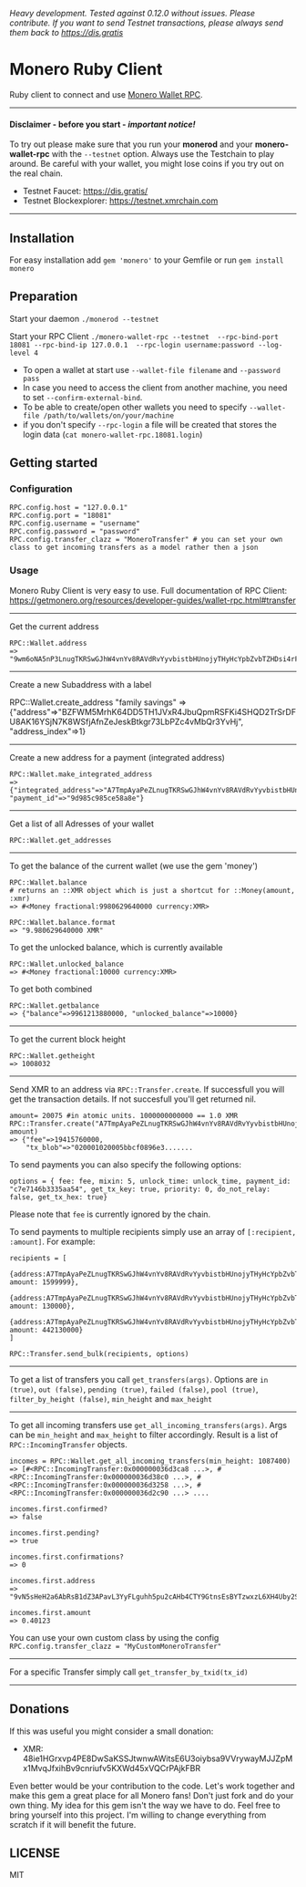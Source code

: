 *Heavy development. Tested against 0.12.0 without issues. Please contribute. If you want to send Testnet transactions, please always send them back to https://dis.gratis*

# Monero Ruby Client

Ruby client to connect and use [Monero Wallet RPC](https://getmonero.org/resources/developer-guides/wallet-rpc.html).


___
#### Disclaimer - before you start - *important notice!*
To try out please make sure that you run your **monerod** and your **monero-wallet-rpc** with the `--testnet` option. Always use the Testchain to play around. Be careful with your wallet, you might lose coins if you try out on the real chain.

- Testnet Faucet: https://dis.gratis/
- Testnet Blockexplorer: https://testnet.xmrchain.com
---




## Installation
For easy installation add `gem 'monero'` to your Gemfile or run `gem install monero`


## Preparation

Start your daemon `./monerod --testnet`

Start your RPC Client `./monero-wallet-rpc --testnet  --rpc-bind-port 18081 --rpc-bind-ip 127.0.0.1  --rpc-login username:password --log-level 4`

- To open a wallet at start use `--wallet-file filename` and `--password pass`
- In case you need to access the client from another machine, you need to set `--confirm-external-bind`.
- To be able to create/open other wallets you need to specify `--wallet-file /path/to/wallets/on/your/machine`
- if you don't specify `--rpc-login` a file will be created that stores the login data (`cat monero-wallet-rpc.18081.login`)

## Getting started

### Configuration
    RPC.config.host = "127.0.0.1"
    RPC.config.port = "18081"
    RPC.config.username = "username"
    RPC.config.password = "password"
    RPC.config.transfer_clazz = "MoneroTransfer" # you can set your own class to get incoming transfers as a model rather then a json


### Usage

Monero Ruby Client is very easy to use. Full documentation of RPC Client: https://getmonero.org/resources/developer-guides/wallet-rpc.html#transfer

___


Get the current address

    RPC::Wallet.address
	=> "9wm6oNA5nP3LnugTKRSwGJhW4vnYv8RAVdRvYyvbistbHUnojyTHyHcYpbZvbTZHDsi4rF1EK5TiYgnCN6FWM9HjTDpKXAE"

___

Create a new Subaddress with a label

  RPC::Wallet.create_address "family savings"
  => {"address"=>"BZFWM5MrhK64DD5TH1JVxR4JbuQpmRSFKi4SHQD2TrSrDFU8AK16YSjN7K8WSfjAfnZeJeskBtkgr73LbPZc4vMbQr3YvHj", "address_index"=>1}

___

Create a new address for a payment (integrated address)

	RPC::Wallet.make_integrated_address
	=> {"integrated_address"=>"A7TmpAyaPeZLnugTKRSwGJhW4vnYv8RAVdRvYyvbistbHUnojyTHyHcYpbZvbTZHDsi4rF1EK5TiYgnCN6FWM9HjfufSYUchQ8hH2R272H",
 	"payment_id"=>"9d985c985ce58a8e"}
  ___

Get a list of all Adresses of your wallet

    RPC::Wallet.get_addresses

___


To get the balance of the current wallet (we use the gem 'money')

    RPC::Wallet.balance
    # returns an ::XMR object which is just a shortcut for ::Money(amount, :xmr)
    => #<Money fractional:9980629640000 currency:XMR>

    RPC::Wallet.balance.format
    => "9.980629640000 XMR"

To get the unlocked balance, which is currently available

    RPC::Wallet.unlocked_balance
    => #<Money fractional:10000 currency:XMR>

To get both combined

    RPC::Wallet.getbalance
    => {"balance"=>9961213880000, "unlocked_balance"=>10000}



___
To get the current block height

    RPC::Wallet.getheight
    => 1008032


___

Send XMR to an address via `RPC::Transfer.create`. If successfull you will get the transaction  details. If not succesfull you'll get returned nil.

    amount= 20075 #in atomic units. 1000000000000 == 1.0 XMR    
    RPC::Transfer.create("A7TmpAyaPeZLnugTKRSwGJhW4vnYv8RAVdRvYyvbistbHUnojyTHyHcYpbZvbTZHDsi4rF1EK5TiYgnCN6FWM9HjfwGRvbCHYCZAaKSzDx", amount)
	=> {"fee"=>19415760000,
 		"tx_blob"=>"020001020005bbcf0896e3.......


To send payments you can also specify the following options:

    options = { fee: fee, mixin: 5, unlock_time: unlock_time, payment_id: "c7e7146b3335aa54", get_tx_key: true, priority: 0, do_not_relay: false, get_tx_hex: true}
Please note that `fee` is currently ignored by the chain.


To send payments to multiple recipients simply use an array of `[:recipient, :amount]`. For example:

    recipients = [
    	{address:A7TmpAyaPeZLnugTKRSwGJhW4vnYv8RAVdRvYyvbistbHUnojyTHyHcYpbZvbTZHDsi4rF1EK5TiYgnCN6FWM9HjfwGRvbCHYCZAaKSzDx amount: 1599999},
    	{address:A7TmpAyaPeZLnugTKRSwGJhW4vnYv8RAVdRvYyvbistbHUnojyTHyHcYpbZvbTZHDsi4rF1EK5TiYgnCN6FWM9Hjftr1RgJ6RM4BMMPLUc amount: 130000},
    	{address:A7TmpAyaPeZLnugTKRSwGJhW4vnYv8RAVdRvYyvbistbHUnojyTHyHcYpbZvbTZHDsi4rF1EK5TiYgnCN6FWM9HjfrgPgAEasYGSVhUdwe amount: 442130000}
    ]

    RPC::Transfer.send_bulk(recipients, options)

___


To get a list of transfers you call `get_transfers(args)`. Options are `in (true)`, `out (false)`, `pending (true)`, `failed (false)`, `pool (true)`, `filter_by_height (false)`, `min_height` and `max_height`

___

To get all incoming transfers use `get_all_incoming_transfers(args)`. Args can be `min_height` and `max_height` to filter accordingly. Result is a list of `RPC::IncomingTransfer` objects.

    incomes = RPC::Wallet.get_all_incoming_transfers(min_height: 1087400)
    => [#<RPC::IncomingTransfer:0x000000036d3ca8 ...>, #<RPC::IncomingTransfer:0x000000036d38c0 ...>, #<RPC::IncomingTransfer:0x000000036d3258 ...>, #<RPC::IncomingTransfer:0x000000036d2c90 ...> ....

    incomes.first.confirmed?
    => false

    incomes.first.pending?
    => true

    incomes.first.confirmations?
    => 0

    incomes.first.address
    => "9vN5sHeH2a6AbRsB1dZ3APavL3YyFLguhh5pu2cAHb4CTY9GtnsEsBYTzwxzL6XH4Uby2Svju8sYvZN7mDMcd6MTKDvBgVR"

    incomes.first.amount
    => 0.40123

You can use your own custom class by using the config `RPC.config.transfer_clazz = "MyCustomMoneroTransfer"`

___

For a specific Transfer simply call `get_transfer_by_txid(tx_id)`

___



## Donations
If this was useful you might consider a small donation:

- XMR: 48ie1HGrxvp4PE8DwSaKSSJtwnwAWitsE6U3oiybsa9VVrywayMJJZpMx1MvqJfxihBv9cnriufv5KXWd45xVQCrPAjkFBR

Even better would be your contribution to the code. Let's work together and make this gem a great place for all Monero fans! Don't just fork and do your own thing. My idea for this gem isn't the way we have to do. Feel free to bring yourself into this project. I'm willing to change everything from scratch if it will benefit the future.


## LICENSE
MIT

